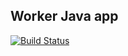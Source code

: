 ## Worker Java app

   
   [![Build Status](http://localhost:8080/buildStatus/icon?job=instavote%2Fworker-build)](http://localhost:8080/job/instavote/job/worker-build/)

